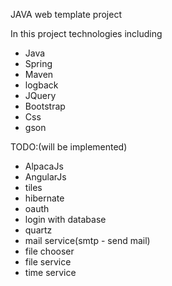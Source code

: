 JAVA web template project

In this project  technologies  including
+ Java
+ Spring
+ Maven
+ logback
+ JQuery
+ Bootstrap
+ Css
+ gson

TODO:(will be implemented)
- AlpacaJs
- AngularJs
- tiles
- hibernate
- oauth
- login with database
- quartz 
- mail service(smtp - send mail)
- file chooser
- file service
- time service
